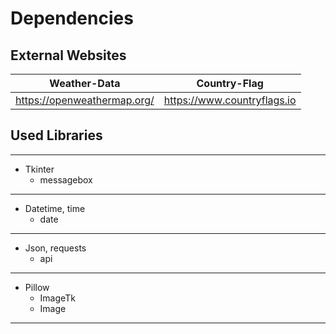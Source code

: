 # Dependencies
## External Websites
|Weather-Data                 |Country-Flag                 |
| --------------------------- | --------------------------- |
|https://openweathermap.org/  |https://www.countryflags.io  |

## Used Libraries
------------------------------
- Tkinter
  - messagebox
------------------------------
- Datetime, time
  - date
------------------------------
- Json, requests
  -  api
------------------------------
- Pillow
  - ImageTk
  - Image
------------------------------
